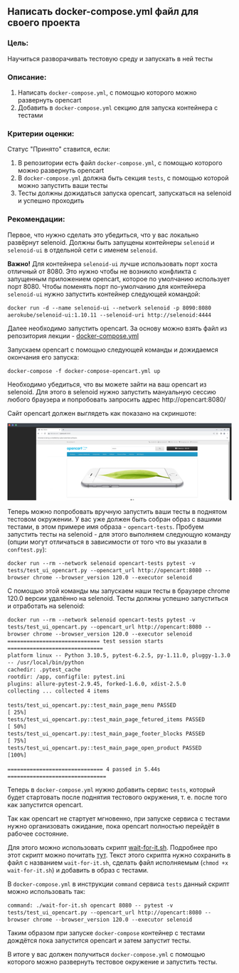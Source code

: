 ## Написать docker-compose.yml файл для своего проекта

### Цель:

Научиться разворачивать тестовую среду и запускать в ней тесты

### Описание:

1. Написать `docker-compose.yml`, с помощью которого можно развернуть opencart
2. Добавить в `docker-compose.yml` секцию для запуска контейнера с тестами

### Критерии оценки:

Статус "Принято" ставится, если:

1. В репозитории есть файл `docker-compose.yml`, с помощью которого можно развернуть opencart
2. В `docker-compose.yml` должна быть секция `tests`, с помощью которой можно запустить ваши тесты
3. Тесты должны дожидаться запуска opencart, запускаться на selenoid и успешно проходить

### Рекомендации:

Первое, что нужно сделать это убедиться, что у вас локально развёрнут selenoid.
Должны быть запущены контейнеры `selenoid` и `selenoid-ui` в отдельной сети с именем `selenoid`.

**Важно!** Для контейнера `selenoid-ui` лучше использовать порт хоста отличный от 8080.
Это нужно чтобы не возникло конфликта с запущенным приложением opencart, которое по умолчанию использует порт 8080.
Чтобы поменять порт по-умолчанию для контейнера `selenoid-ui` нужно запустить контейнер следующей командой:

```shell
docker run -d --name selenoid-ui --network selenoid -p 8090:8080 aerokube/selenoid-ui:1.10.11 --selenoid-uri http://selenoid:4444
```

Далее необходимо запустить opencart. За основу можно взять файл из репозитория лекции - 
[docker-compose.yml](https://github.com/agridyaev/otus-docker-compose/blob/master/docker-compose-opencart.yml)

Запускаем opencart с помощью следующей команды и дожидаемся окончания его запуска:

```shell
docker-compose -f docker-compose-opencart.yml up
```

Необходимо убедиться, что вы можете зайти на ваш opencart из selenoid. 
Для этого в selenoid нужно запустить мануальную сессию любого браузера и попробовать запросить адрес http://opencart:8080/

Сайт opencart должен выглядеть как показано на скриншоте:

![opencart](opencart.png)

Теперь можно попробовать вручную запустить ваши тесты в поднятом тестовом окружении.
У вас уже должен быть собран образ с вашими тестами, в этом примере имя образа - `opencart-tests`.
Пробуем запустить тесты на selenoid - для этого выполняем следующую команду (опции могут отличаться в зависимости от того что вы указали в `conftest.py`):

```shell
docker run --rm --network selenoid opencart-tests pytest -v tests/test_ui_opencart.py --opencart_url http://opencart:8080 --browser chrome --browser_version 120.0 --executor selenoid
```

С помощью этой команды мы запускаем наши тесты в браузере chrome 120.0 версии удалённо на selenoid.
Тесты должны успешно запуститься и отработать на selenoid:

```shell
docker run --rm --network selenoid opencart-tests pytest -v tests/test_ui_opencart.py --opencart_url http://opencart:8080 --browser chrome --browser_version 120.0 --executor selenoid
============================= test session starts ==============================
platform linux -- Python 3.10.5, pytest-6.2.5, py-1.11.0, pluggy-1.3.0 -- /usr/local/bin/python
cachedir: .pytest_cache
rootdir: /app, configfile: pytest.ini
plugins: allure-pytest-2.9.45, forked-1.6.0, xdist-2.5.0
collecting ... collected 4 items

tests/test_ui_opencart.py::test_main_page_menu PASSED                    [ 25%]
tests/test_ui_opencart.py::test_main_page_fetured_items PASSED           [ 50%]
tests/test_ui_opencart.py::test_main_page_footer_blocks PASSED           [ 75%]
tests/test_ui_opencart.py::test_main_page_open_product PASSED            [100%]

============================== 4 passed in 5.44s ===============================
```

Теперь в `docker-compose.yml` нужно добавить сервис `tests`, который будет стартовать после поднятия тестового окружения,
т. е. после того как запустится opencart.

Так как opencart не стартует мгновенно, при запуске сервиса с тестами нужно организовать ожидание, пока opencart полностью
перейдёт в рабочее состояние.

Для этого можно использовать скрипт [wait-for-it.sh](wait-for-it.sh). Подробнее про этот скрипт можно почитать [тут](wait-for-it.md). 
Текст этого скрипта нужно сохранить в файл с названием `wait-for-it.sh`, сделать файл исполняемым (`chmod +x wait-for-it.sh`) и добавить в образ с тестами.

В `docker-compose.yml` в инструкции `command` сервиса `tests` данный скрипт можно использовать так:

```shell
command: ./wait-for-it.sh opencart 8080 -- pytest -v tests/test_ui_opencart.py --opencart_url http://opencart:8080 --browser chrome --browser_version 120.0 --executor selenoid
```

Таким образом при запуске `docker-compose` контейнер с тестами дождётся пока запустится opencart и затем запустит тесты.

В итоге у вас должен получиться `docker-compose.yml` с помощью которого можно развернуть тестовое окружение и запустить тесты.
